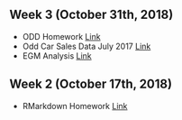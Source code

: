 ## Week 3 (October 31th, 2018)
- ODD Homework [Link](https://mef-bda503.github.io/pj18-baysalu/ODD_Homework.html) 
- Odd Car Sales Data July 2017 [Link](https://mef-bda503.github.io/pj18-baysalu/odd_car_sales_data_jul_17.rds) 
- EGM Analysis [Link](https://mef-bda503.github.io/pj18-baysalu/EGM.html) 

## Week 2 (October 17th, 2018)
- RMarkdown Homework [Link](https://mef-bda503.github.io/pj18-baysalu/RMarkdown_Homework.html) 
 